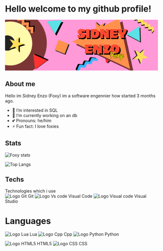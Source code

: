 # Hello welcome to my github profile!
![Foxy's bunner](banner.png)

## About me
Hello im Sidney Enzo (Foxy) im a software engennier how started 3 months ago.

- 👀 I’m interested in SQL
- 📓 I’m currently working on an db
- 💕 Pronouns: he/him
- ⚡ Fun fact: I love foxies

## Stats
![Foxy stats](https://github-readme-stats.vercel.app/api?username=Sidney-Enzo&show_icons=true&theme=monokai)

![Top Langs](https://github-readme-stats.vercel.app/api/top-langs/?username=Sidney-Enzo&hide_progress=true&theme=monokai)

## Techs
Technologies which i use  
<img src="https://upload.wikimedia.org/wikipedia/commons/3/3f/Git_icon.svg" alt="Logo Git" width="32"> Git
<img src="https://upload.wikimedia.org/wikipedia/commons/thumb/9/9a/Visual_Studio_Code_1.35_icon.svg/768px-Visual_Studio_Code_1.35_icon.svg.png" alt="Logo Vs code" width="32"> Visual Code
<img src="https://upload.wikimedia.org/wikipedia/commons/thumb/2/2c/Visual_Studio_Icon_2022.svg/1024px-Visual_Studio_Icon_2022.svg.png" alt="Logo Visual code" width="32"> Visual Studio

# Languages
<img src="https://upload.wikimedia.org/wikipedia/commons/thumb/c/cf/Lua-Logo.svg/900px-Lua-Logo.svg.png?20150107024942" alt="Logo Lua" width="32"> Lua
<img src="https://upload.wikimedia.org/wikipedia/commons/1/18/ISO_C%2B%2B_Logo.svg" alt="Logo Cpp" width="32"> Cpp
<img src="https://cdn.iconscout.com/icon/free/png-512/free-python-logo-icon-download-in-svg-png-gif-file-formats--technology-social-media-vol-5-pack-logos-icons-2945099.png?f=webp&w=512" alt="Logo Python" width="32"> Python  
 
<img src="https://upload.wikimedia.org/wikipedia/commons/thumb/6/61/HTML5_logo_and_wordmark.svg/1024px-HTML5_logo_and_wordmark.svg.png" alt="Logo HTML5" width="32"> HTML5
<img src="https://upload.wikimedia.org/wikipedia/commons/thumb/a/ab/Official_CSS_Logo.svg/1024px-Official_CSS_Logo.svg.png" alt="Logo CSS" width="32"> CSS
